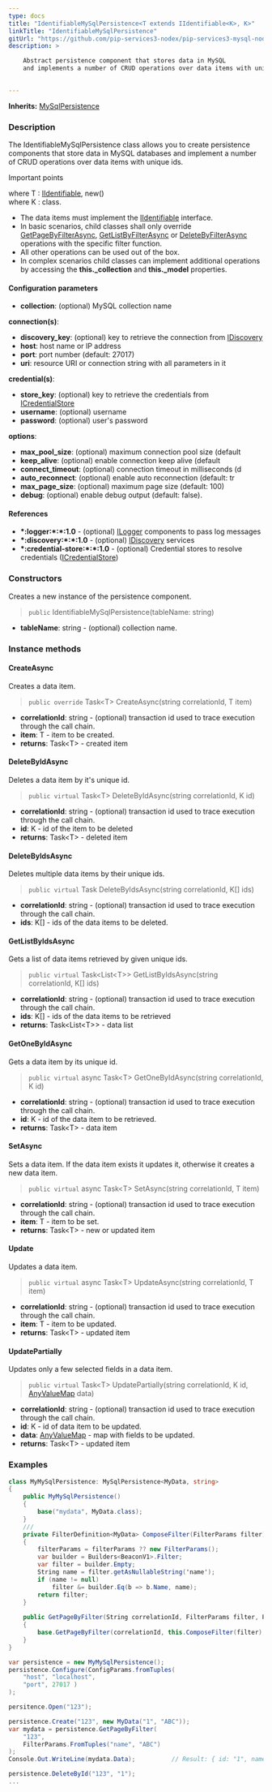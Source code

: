 ```yaml
---
type: docs
title: "IdentifiableMySqlPersistence<T extends IIdentifiable<K>, K>"
linkTitle: "IdentifiableMySqlPersistence"
gitUrl: "https://github.com/pip-services3-nodex/pip-services3-mysql-nodex"
description: >

    Abstract persistence component that stores data in MySQL
    and implements a number of CRUD operations over data items with unique ids.
    

---
```


**Inherits:** [MySqlPersistence<T>](../mysql_persistence)

### Description

The IdentifiableMySqlPersistence class allows you to create persistence components that store data in MySQL databases and implement a number of CRUD operations over data items with unique ids.

Important points

where T : [IIdentifiable<K>](../../../commons/data/iidentifiable), new()  
where K : class.

- The data items must implement the [IIdentifiable](../../../commons/data/iidentifiable) interface.
- In basic scenarios, child classes shall only override [GetPageByFilterAsync](../mysql_persistence/#getpagebyfilterasync), [GetListByFilterAsync](../memory_persistence/#getlistbyfilterasync) or [DeleteByFilterAsync](../mysql_persistence/#deletebyfilterasync) operations with the specific filter function.
- All other operations can be used out of the box. 
- In complex scenarios child classes can implement additional operations by accessing the **this._collection** and **this._model** properties.

#### Configuration parameters

- **collection**: (optional) MySQL collection name

**connection(s)**:
- **discovery_key**: (optional) key to retrieve the connection from [IDiscovery](../../../components/connect/idiscovery)
- **host**: host name or IP address
- **port**: port number (default: 27017)
- **uri**: resource URI or connection string with all parameters in it

**credential(s)**:
- **store_key**: (optional) key to retrieve the credentials from [ICredentialStore](../../../components/auth/icredential_store)
- **username**: (optional) username
- **password**: (optional) user's password

**options**:
- **max_pool_size**: (optional) maximum connection pool size (default
- **keep_alive**: (optional) enable connection keep alive (default
- **connect_timeout**: (optional) connection timeout in milliseconds (d
- **auto_reconnect**: (optional) enable auto reconnection (default: tr
- **max_page_size**: (optional) maximum page size (default: 100)
- **debug**: (optional) enable debug output (default: false).


#### References
- **\*:logger:\*:\*:1.0** - (optional) [ILogger](../../../components/log/ilogger) components to pass log messages
- **\*:discovery:\*:\*:1.0** - (optional) [IDiscovery](../../../components/connect/idiscovery) services
- **\*:credential-store:\*:\*:1.0** - (optional) Credential stores to resolve credentials ([ICredentialStore](../../../components/auth/icredential_store))


### Constructors
Creates a new instance of the persistence component.

> `public` IdentifiableMySqlPersistence(tableName: string)

- **tableName**: string - (optional) collection name.


### Instance methods


#### CreateAsync
Creates a data item.

> `public override` Task\<T\> CreateAsync(string correlationId, T item)

- **correlationId**: string - (optional) transaction id used to trace execution through the call chain.
- **item**: T - item to be created.
- **returns**: Task\<T\> - created item


#### DeleteByIdAsync
Deletes a data item by it's unique id.

> `public virtual` Task\<T\> DeleteByIdAsync(string correlationId, K id)

- **correlationId**: string - (optional) transaction id used to trace execution through the call chain.
- **id**: K - id of the item to be deleted
- **returns**: Task\<T\> - deleted item


#### DeleteByIdsAsync
Deletes multiple data items by their unique ids.

> `public virtual` Task DeleteByIdsAsync(string correlationId, K[] ids)

- **correlationId**: string - (optional) transaction id used to trace execution through the call chain.
- **ids**: K[] - ids of the data items to be deleted.


#### GetListByIdsAsync
Gets a list of data items retrieved by given unique ids.

> `public virtual` Task\<List\<T\>\> GetListByIdsAsync(string correlationId, K[] ids)

- **correlationId**: string - (optional) transaction id used to trace execution through the call chain.
- **ids**: K[] - ids of the data items to be retrieved
- **returns**: Task\<List\<T\>\> - data list


#### GetOneByIdAsync
Gets a data item by its unique id.

> `public virtual` async Task\<T\> GetOneByIdAsync(string correlationId, K id)

- **correlationId**: string - (optional) transaction id used to trace execution through the call chain.
- **id**: K - id of the data item to be retrieved.
- **returns**: Task\<T\> - data item


#### SetAsync
Sets a data item. If the data item exists it updates it,
otherwise it creates a new data item.

> `public virtual` async Task\<T\> SetAsync(string correlationId, T item)

- **correlationId**: string - (optional) transaction id used to trace execution through the call chain.
- **item**: T - item to be set.
- **returns**: Task\<T\> - new or updated item


#### Update
Updates a data item.

> `public virtual` async Task\<T\> UpdateAsync(string correlationId, T item)

- **correlationId**: string - (optional) transaction id used to trace execution through the call chain.
- **item**: T - item to be updated.
- **returns**: Task\<T\> - updated item


#### UpdatePartially
Updates only a few selected fields in a data item.

> `public virtual` Task\<T\> UpdatePartially(string correlationId, K id, [AnyValueMap](../../../commons/data/any_value_map) data)

- **correlationId**: string - (optional) transaction id used to trace execution through the call chain.
- **id**: K - id of data item to be updated.
- **data**: [AnyValueMap](../../../commons/data/any_value_map) - map with fields to be updated.
- **returns**: Task\<T\> - updated item

### Examples
```cs
class MyMySqlPersistence: MySqlPersistence<MyData, string> 
{
    public MyMySqlPersistence()
    {
        base("mydata", MyData.class);
    }
    /// 
    private FilterDefinition<MyData> ComposeFilter(FilterParams filter)
    {
        filterParams = filterParams ?? new FilterParams();
        var builder = Builders<BeaconV1>.Filter;
        var filter = builder.Empty;
        String name = filter.getAsNullableString('name');
        if (name != null)
            filter &= builder.Eq(b => b.Name, name);
        return filter;
    }
    
    public GetPageByFilter(String correlationId, FilterParams filter, PagingParams paging)
    {
        base.GetPageByFilter(correlationId, this.ComposeFilter(filter), paging, null, null);
    }
}

var persistence = new MyMySqlPersistence();
persistence.Configure(ConfigParams.fromTuples(
    "host", "localhost",
    "port", 27017 )
);

persitence.Open("123");

persistence.Create("123", new MyData("1", "ABC"));
var mydata = persistence.GetPageByFilter(
    "123",
    FilterParams.FromTuples("name", "ABC")
);
Console.Out.WriteLine(mydata.Data);          // Result: { id: "1", name: "ABC" }

persistence.DeleteById("123", "1");
...
```
